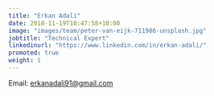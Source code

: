 ```yaml
---
title: "Erkan Adali"
date: 2018-11-19T10:47:58+10:00
image: "images/team/peter-van-eijk-711986-unsplash.jpg"
jobtitle: "Technical Expert"
linkedinurl: "https://www.linkedin.com/in/erkan-adali/"
promoted: true
weight: 1
---
```


Email: erkanadali91@gmail.com

